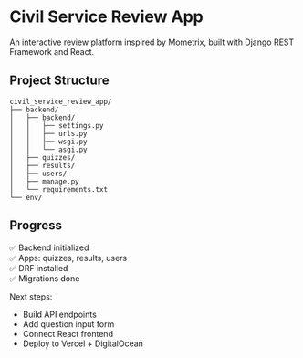 # Civil Service Review App

An interactive review platform inspired by Mometrix, built with Django REST Framework and React.

## Project Structure
```
civil_service_review_app/
├── backend/
│   ├── backend/
│   │   ├── settings.py
│   │   ├── urls.py
│   │   ├── wsgi.py
│   │   └── asgi.py
│   ├── quizzes/
│   ├── results/
│   ├── users/
│   ├── manage.py
│   └── requirements.txt
└── env/
```

## Progress
✅ Backend initialized  
✅ Apps: quizzes, results, users  
✅ DRF installed  
✅ Migrations done  

Next steps:
- Build API endpoints  
- Add question input form  
- Connect React frontend  
- Deploy to Vercel + DigitalOcean


